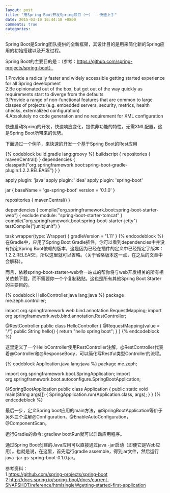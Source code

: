 ```yaml
---
layout: post
title: "用Spring Boot开发Spring项目（一） - 快速上手"
date: 2015-03-10 16:44:18 +0800
comments: true
categories: 
---
```


Spring Boot是Spring团队提供的全新框架，其设计目的是用来简化新的Spring应用的初始搭建以及开发过程。

Spring Boot的主要目的是：（参考：https://github.com/spring-projects/spring-boot）

1.Provide a radically faster and widely accessible getting started experience for all Spring development    
2.Be opinionated out of the box, but get out of the way quickly as requirements start to diverge from the defaults    
3.Provide a range of non-functional features that are common to large classes of projects (e.g. embedded servers, security, metrics, health checks, externalized configuration)    
4.Absolutely no code generation and no requirement for XML configuration

快速启动Spring的开发，快速响应变化，提供非功能的特性，无需XML配置，这是Spring Boot所带来的优势。

下面通过一个例子，来快速的开发一个基于Spring Boot的Rest应用

{% codeblock build.gradle lang:groovy %}
buildscript {
    repositories {
        mavenCentral()
    }
    dependencies {
        classpath("org.springframework.boot:spring-boot-gradle-plugin:1.2.2.RELEASE")
    }
}

apply plugin: 'java'
apply plugin: 'idea'
apply plugin: 'spring-boot'

jar {
    baseName = 'gs-spring-boot'
    version =  '0.1.0'
}

repositories {
    mavenCentral()
}

dependencies {
    compile("org.springframework.boot:spring-boot-starter-web") {
        exclude module: "spring-boot-starter-tomcat"
    }
    compile("org.springframework.boot:spring-boot-starter-jetty")
    testCompile("junit:junit")
}

task wrapper(type: Wrapper) {
    gradleVersion = '1.11'
}
{% endcodeblock %}
在Gradle中，应用了Spring Boot Gradle插件，你可以看到dependencies中并没有指定Spring Boot依赖的版本，这是因为已经在插件的定义中已经指定了版本：1.2.2.RELEASE，所以这里就可以省略。（关于省略版本这一点，在之后的文章中会解释）。

而且，依赖spring-boot-starter-web会一站式的帮你将与web开发相关的所有相关依赖下载，而不需要你一个个复制粘贴。这也是所有其他Spring Boot Starter的主要目的。


{% codeblock HelloController.java lang:java %}
package me.zeph.controller;

import org.springframework.web.bind.annotation.RequestMapping;
import org.springframework.web.bind.annotation.RestController;

@RestController
public class HelloController {
	@RequestMapping(value = "/")
	public String hello() {
		return "hello spring boot";
	}
}
{% endcodeblock %}

这里定义了一个HelloController使用RestController注解，@RestController代表着@Controller和@ResponseBody，可以简化写Restful类型Controller的流程。

{% codeblock Application.java lang:java %}
package me.zeph;

import org.springframework.boot.SpringApplication;
import org.springframework.boot.autoconfigure.SpringBootApplication;

@SpringBootApplication
public class Application {
	public static void main(String args[]) {
		SpringApplication.run(Application.class, args);
	}
}
{% endcodeblock %}

最后一步，定义Spring boot应用的main方法，@SpringBootApplication等价于另外三个注解@Configuration，@EnableAutoConfiguration，@ComponentScan。

运行Gradle的命令: gradlew bootRun就可以启动应用程序。

通过Spring Boot创建的Java应用可以直接通过java -jar启动（即便它是Web应用）。也就是说，在这里，首先运行gradle assemble，得到jar文件，然后运行java -jar gs-spring-boot-0.1.0.jar。


参考资料：   
1.https://github.com/spring-projects/spring-boot   
2.http://docs.spring.io/spring-boot/docs/current-SNAPSHOT/reference/htmlsingle/#getting-started-first-application




